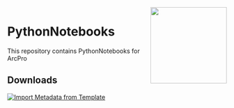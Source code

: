 <img width="175" align="right" src="https://github.com/user-attachments/assets/3d867e21-deed-4fcb-95b0-1856dad3ea1d"/>
  
  
  
# PythonNotebooks
This repository contains PythonNotebooks for ArcPro

## Downloads
[![Import Metadata from Template](https://img.shields.io/badge/Import_Metadata_from_Template-Download-blue?style=for-the-badge)](https://raw.githubusercontent.com/PaGS-GIS/Metadata-import-from-template/dbb2e2aeb283441461ca6550592a6811da44adab/ImportMetadataFromTemplate.ipynb)


